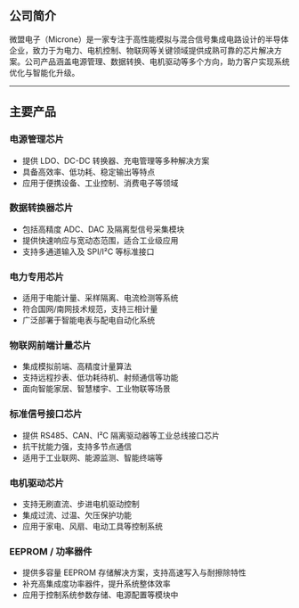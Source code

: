 ## 公司简介  
微盟电子（Microne）是一家专注于高性能模拟与混合信号集成电路设计的半导体企业，致力于为电力、电机控制、物联网等关键领域提供成熟可靠的芯片解决方案。公司产品涵盖电源管理、数据转换、电机驱动等多个方向，助力客户实现系统优化与智能化升级。

---

## 主要产品

### 电源管理芯片  
- 提供 LDO、DC-DC 转换器、充电管理等多种解决方案  
- 具备高效率、低功耗、稳定输出等特点  
- 应用于便携设备、工业控制、消费电子等领域  

### 数据转换器芯片  
- 包括高精度 ADC、DAC 及隔离型信号采集模块  
- 提供快速响应与宽动态范围，适合工业级应用  
- 支持多通道输入及 SPI/I²C 等标准接口  

### 电力专用芯片  
- 适用于电能计量、采样隔离、电流检测等系统  
- 符合国网/南网技术规范，支持三相计量  
- 广泛部署于智能电表与配电自动化系统  

### 物联网前端计量芯片  
- 集成模拟前端、高精度计量算法  
- 支持远程抄表、低功耗待机、射频通信等功能  
- 面向智能家居、智慧楼宇、工业物联等场景  

### 标准信号接口芯片  
- 提供 RS485、CAN、I²C 隔离驱动器等工业总线接口芯片  
- 抗干扰能力强，支持多节点通信  
- 适用于工业联网、能源监测、智能终端等  

### 电机驱动芯片  
- 支持无刷直流、步进电机驱动控制  
- 集成过流、过温、欠压保护功能  
- 应用于家电、风扇、电动工具等控制系统  

### EEPROM / 功率器件  
- 提供多容量 EEPROM 存储解决方案，支持高速写入与耐擦除特性  
- 补充高集成度功率器件，提升系统整体效率  
- 应用于控制系统参数存储、电源配置等模块中  
